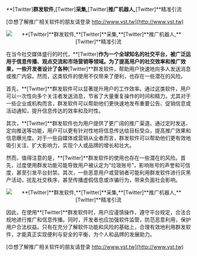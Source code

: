 **[Twitter]**群发软件,**[Twitter]**采集,**[Twitter]**推广机器人,**[Twitter]**精准引流

[😍想了解推广相关软件的朋友请登录 http://www.vst.tw](http://www.vst.tw)

 <center><img src="https://vst.tw/MP4/tuiguang/png/8.png" alt="**[Twitter]**群发软件,**[Twitter]**采集,**[Twitter]**推广机器人,**[Twitter]**精准引流"></center>

在当今社交媒体盛行的时代，**[Twitter]**作为一个全球知名的社交平台，被广泛运用于信息传播、观点交流和市场营销等领域。为了提高用户的社交效率和推广效果，一些开发者设计了各种**[Twitter]**群发软件，帮助用户快速地向多人发送消息或推广内容。然而，这类软件的使用不仅带来了便利，也存在一些潜在的风险。

首先，**[Twitter]**群发软件可以显著提升用户的工作效率。通过这类软件，用户可以一次性向多个关注者发送消息，节省了大量重复操作的时间和精力。尤其对于一些企业或机构而言，群发软件可以帮助他们更快速地发布重要公告、促销信息或活动通知，提升信息传达的效率和及时性。

其次，**[Twitter]**群发软件也为用户提供了更广阔的推广渠道。通过定时发送、定向推送等功能，用户可以更有针对性地将信息传达给目标受众，提高推广效果和信息曝光度。对于一些自媒体或营销从业者而言，群发软件可以帮助他们更有效地吸引关注、扩大影响力，实现个人或品牌的增长和壮大。

然而，值得注意的是，**[Twitter]**群发软件的使用也存在一些潜在的风险。首先，过度使用群发功能可能导致用户被认定为“垃圾账号”，影响账号的声誉和可信度，甚至引发平台封禁。其次，一些恶意用户或营销者可能利用群发软件进行灰黑产活动，扰乱社交秩序，甚至传播虚假信息或诈骗行为，带来负面社会影响。

 <center><img src="https://vst.tw/MP4/tuiguang/png/8.png" alt="**[Twitter]**群发软件,**[Twitter]**采集,**[Twitter]**推广机器人,**[Twitter]**精准引流"></center>

因此，在使用**[Twitter]**群发软件时，用户应谨慎操作，遵守平台规定，合法合规地进行推广和信息传播。同时，开发者也应加强软件监管，防范恶意利用，保护用户合法权益。只有在充分了解软件功能和风险的基础上，合理有效地利用群发软件，才能真正实现便利与安全的平衡，为个人和品牌的发展助力。

[😍想了解推广相关软件的朋友请登录 http://www.vst.tw](http://www.vst.tw)



